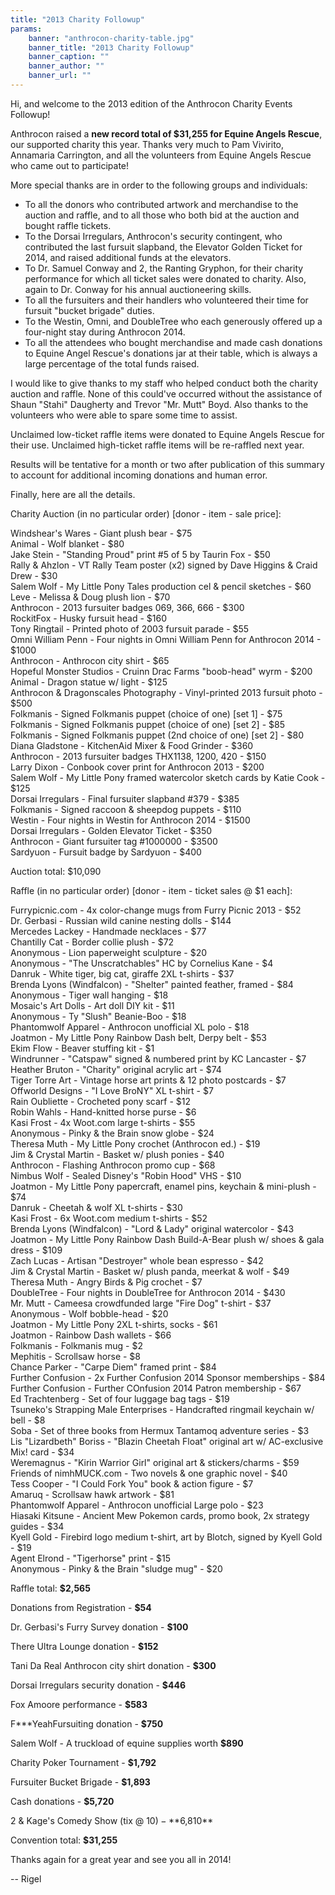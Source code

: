 ```yaml
---
title: "2013 Charity Followup"
params:
    banner: "anthrocon-charity-table.jpg"
    banner_title: "2013 Charity Followup"
    banner_caption: ""
    banner_author: ""
    banner_url: ""
---
```


Hi, and welcome to the 2013 edition of the Anthrocon Charity Events Followup!

Anthrocon raised a **new record total of $31,255 for Equine Angels Rescue**, our supported charity this year. Thanks very much to Pam Vivirito, Annamaria Carrington, and all the volunteers from Equine Angels Rescue who came out to participate!

More special thanks are in order to the following groups and individuals:

- To all the donors who contributed artwork and merchandise to the auction and raffle, and to all those who both bid at the auction and bought raffle tickets.
- To the Dorsai Irregulars, Anthrocon's security contingent, who contributed the last fursuit slapband, the Elevator Golden Ticket for 2014, and raised additional funds at the elevators.
- To Dr. Samuel Conway and 2, the Ranting Gryphon, for their charity performance for which all ticket sales were donated to charity. Also, again to Dr. Conway for his annual auctioneering skills.
- To all the fursuiters and their handlers who volunteered their time for fursuit "bucket brigade" duties.
- To the Westin, Omni, and DoubleTree who each generously offered up a four-night stay during Anthrocon 2014.
- To all the attendees who bought merchandise and made cash donations to Equine Angel Rescue's donations jar at their table, which is always a large percentage of the total funds raised.

I would like to give thanks to my staff who helped conduct both the charity auction and raffle. None of this could've occurred without the assistance of Shaun "Stahi" Daugherty and Trevor "Mr. Mutt" Boyd. Also thanks to the volunteers who were able to spare some time to assist.

Unclaimed low-ticket raffle items were donated to Equine Angels Rescue for their use. Unclaimed high-ticket raffle items will be re-raffled next year.

Results will be tentative for a month or two after publication of this summary to account for additional incoming donations and human error.

Finally, here are all the details.

Charity Auction (in no particular order) [donor - item - sale price]:

Windshear's Wares - Giant plush bear - $75<br>
Animal - Wolf blanket - $80<br>
Jake Stein - "Standing Proud" print #5 of 5 by Taurin Fox - $50<br>
Rally & Ahzlon - VT Rally Team poster (x2) signed by Dave Higgins & Craid Drew - $30<br>
Salem Wolf - My Little Pony Tales production cel & pencil sketches - $60<br>
Leve - Melissa & Doug plush lion - $70<br>
Anthrocon - 2013 fursuiter badges 069, 366, 666 - $300<br>
RockitFox - Husky fursuit head - $160<br>
Tony Ringtail - Printed photo of 2003 fursuit parade - $55<br>
Omni William Penn - Four nights in Omni William Penn for Anthrocon 2014 - $1000<br>
Anthrocon - Anthrocon city shirt - $65<br>
Hopeful Monster Studios - Cruinn Drac Farms "boob-head" wyrm - $200<br>
Animal - Dragon statue w/ light - $125<br>
Anthrocon & Dragonscales Photography - Vinyl-printed 2013 fursuit photo - $500<br>
Folkmanis - Signed Folkmanis puppet (choice of one) [set 1] - $75<br>
Folkmanis - Signed Folkmanis puppet (choice of one) [set 2] - $85<br>
Folkmanis - Signed Folkmanis puppet (2nd choice of one) [set 2] - $80<br>
Diana Gladstone - KitchenAid Mixer & Food Grinder - $360<br>
Anthrocon - 2013 fursuiter badges THX1138, 1200, 420 - $150<br>
Larry Dixon - Conbook cover print for Anthrocon 2013 - $200<br>
Salem Wolf - My Little Pony framed watercolor sketch cards by Katie Cook - $125<br>
Dorsai Irregulars - Final fursuiter slapband #379 - $385<br>
Folkmanis - Signed raccoon & sheepdog puppets - $110<br>
Westin - Four nights in Westin for Anthrocon 2014 - $1500<br>
Dorsai Irregulars - Golden Elevator Ticket - $350<br>
Anthrocon - Giant fursuiter tag #1000000 - $3500<br>
Sardyuon - Fursuit badge by Sardyuon - $400

Auction total: $10,090

Raffle (in no particular order) [donor - item - ticket sales @ $1 each]:

Furrypicnic.com - 4x color-change mugs from Furry Picnic 2013 - $52<br>
Dr. Gerbasi - Russian wild canine nesting dolls - $144<br>
Mercedes Lackey - Handmade necklaces - $77<br>
Chantilly Cat - Border collie plush - $72<br>
Anonymous - Lion paperweight sculpture - $20<br>
Anonymous - "The Unscratchables" HC by Cornelius Kane - $4<br>
Danruk - White tiger, big cat, giraffe 2XL t-shirts - $37<br>
Brenda Lyons (Windfalcon) - "Shelter" painted feather, framed - $84<br>
Anonymous - Tiger wall hanging - $18<br>
Mosaic's Art Dolls - Art doll DIY kit - $11<br>
Anonymous - Ty "Slush" Beanie-Boo - $18<br>
Phantomwolf Apparel - Anthrocon unofficial XL polo - $18<br>
Joatmon - My Little Pony Rainbow Dash belt, Derpy belt - $53<br>
Ekim Flow - Beaver stuffing kit - $1<br>
Windrunner - "Catspaw" signed & numbered print by KC Lancaster - $7<br>
Heather Bruton - "Charity" original acrylic art - $74<br>
Tiger Torre Art - Vintage horse art prints & 12 photo postcards - $7<br>
Offworld Designs - "I Love BroNY" XL t-shirt - $7<br>
Rain Oubliette - Crocheted pony scarf - $12<br>
Robin Wahls - Hand-knitted horse purse - $6<br>
Kasi Frost - 4x Woot.com large t-shirts - $55<br>
Anonymous - Pinky & the Brain snow globe - $24<br>
Theresa Muth - My Little Pony crochet (Anthrocon ed.) - $19<br>
Jim & Crystal Martin - Basket w/ plush ponies - $40<br>
Anthrocon - Flashing Anthrocon promo cup - $68<br>
Nimbus Wolf - Sealed Disney's "Robin Hood" VHS - $10<br>
Joatmon - My Little Pony papercraft, enamel pins, keychain & mini-plush - $74<br>
Danruk - Cheetah & wolf XL t-shirts - $30<br>
Kasi Frost - 6x Woot.com medium t-shirts - $52<br>
Brenda Lyons (Windfalcon) - "Lord & Lady" original watercolor - $43<br>
Joatmon - My Little Pony Rainbow Dash Build-A-Bear plush w/ shoes & gala dress - $109<br>
Zach Lucas - Artisan "Destroyer" whole bean espresso - $42<br>
Jim & Crystal Martin - Basket w/ plush panda, meerkat & wolf - $49<br>
Theresa Muth - Angry Birds & Pig crochet - $7<br>
DoubleTree - Four nights in DoubleTree for Anthrocon 2014 - $430<br>
Mr. Mutt - Cameesa crowdfunded large "Fire Dog" t-shirt - $37<br>
Anonymous - Wolf bobble-head - $20<br>
Joatmon - My Little Pony 2XL t-shirts, socks - $61<br>
Joatmon - Rainbow Dash wallets - $66<br>
Folkmanis - Folkmanis mug - $2<br>
Mephitis - Scrollsaw horse - $8<br>
Chance Parker - "Carpe Diem" framed print - $84<br>
Further Confusion - 2x Further Confusion 2014 Sponsor memberships - $84<br>
Further Confusion - Further COnfusion 2014 Patron membership - $67<br>
Ed Trachtenberg - Set of four luggage bag tags - $19<br>
Tsuneko's Strapping Male Enterprises - Handcrafted ringmail keychain w/ bell - $8<br>
Soba - Set of three books from Hermux Tantamoq adventure series - $3<br>
Lis "Lizardbeth" Boriss - "Blazin Cheetah Float" original art w/ AC-exclusive Mix! card - $34<br>
Weremagnus - "Kirin Warrior Girl" original art & stickers/charms - $59<br>
Friends of nimhMUCK.com - Two novels & one graphic novel - $40<br>
Tess Cooper - "I Could Fork You" book & action figure - $7<br>
Amaruq - Scrollsaw hawk artwork - $81<br>
Phantomwolf Apparel - Anthrocon unofficial Large polo - $23<br>
Hiasaki Kitsune - Ancient Mew Pokemon cards, promo book, 2x strategy guides - $34<br>
Kyell Gold - Firebird logo medium t-shirt, art by Blotch, signed by Kyell Gold - $19<br>
Agent Elrond - "Tigerhorse" print - $15<br>
Anonymous - Pinky & the Brain "sludge mug" - $20

Raffle total: **$2,565**

Donations from Registration - **$54**

Dr. Gerbasi's Furry Survey donation - **$100**

There Ultra Lounge donation - **$152**

Tani Da Real Anthrocon city shirt donation - **$300**

Dorsai Irregulars security donation - **$446**

Fox Amoore performance - **$583**

F\*\*\*YeahFursuiting donation - **$750**

Salem Wolf - A truckload of equine supplies worth **$890**

Charity Poker Tournament - **$1,792**

Fursuiter Bucket Brigade - **$1,893**

Cash donations - **$5,720**

2 & Kage's Comedy Show (tix @ $10) - **$6,810**

Convention total: **$31,255**

Thanks again for a great year and see you all in 2014!

-- Rigel
